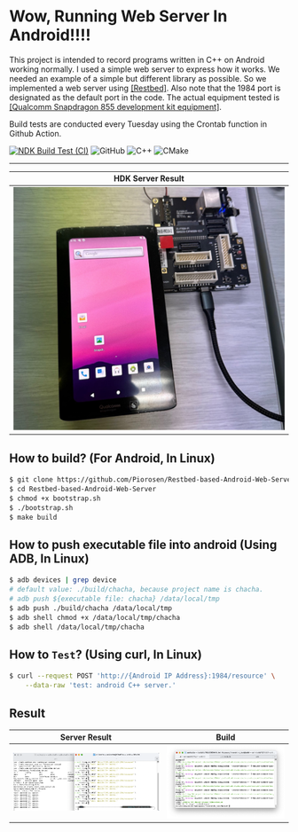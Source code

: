 # Wow, Running Web Server In Android!!!!

This project is intended to record programs written in C++ on Android working normally. I used a simple web server to express how it works. We needed an example of a simple but different library as possible. So we implemented a web server using [[Restbed]](https://github.com/Corvusoft/restbed). Also note that the 1984 port is designated as the default port in the code. The actual equipment tested is [[Qualcomm Snapdragon 855 development kit equipment]](https://developer.qualcomm.com/hardware/snapdragon-855-hdk).

Build tests are conducted every Tuesday using the Crontab function in Github Action.

[![NDK Build Test (CI)](https://github.com/Piorosen/Restbed-based-Android-Web-Server/actions/workflows/build.yml/badge.svg)](https://github.com/Piorosen/Restbed-based-Android-Web-Server/actions/workflows/build.yml)
![GitHub](https://img.shields.io/github/license/Piorosen/Restbed-based-Android-Web-Server)
![C++](https://img.shields.io/badge/c++14-%2300599C.svg?logo=c%2B%2B&logoColor=white)
![CMake](https://img.shields.io/badge/CMake-%23008FBA.svg?logo=cmake&logoColor=white)

---

HDK Server Result|
:---:|
![HDK Device image](document/hdk.jpg)|

## How to build? (For Android, In Linux)

```sh
$ git clone https://github.com/Piorosen/Restbed-based-Android-Web-Server
$ cd Restbed-based-Android-Web-Server
$ chmod +x bootstrap.sh
$ ./bootstrap.sh
$ make build
```

## How to push executable file into android (Using ADB, In Linux)

```sh
$ adb devices | grep device
# default value: ./build/chacha, because project name is chacha.
# adb push ${executable file: chacha} /data/local/tmp
$ adb push ./build/chacha /data/local/tmp
$ adb shell chmod +x /data/local/tmp/chacha
$ adb shell /data/local/tmp/chacha
```

## How to `Test`? (Using curl, In Linux)

```sh
$ curl --request POST 'http://{Android IP Address}:1984/resource' \
    --data-raw 'test: android C++ server.'
```

## Result

Server Result|Build
:---:|:---:
![Server Communicate Test](document/result.png)|![build success message](document/build.png)
